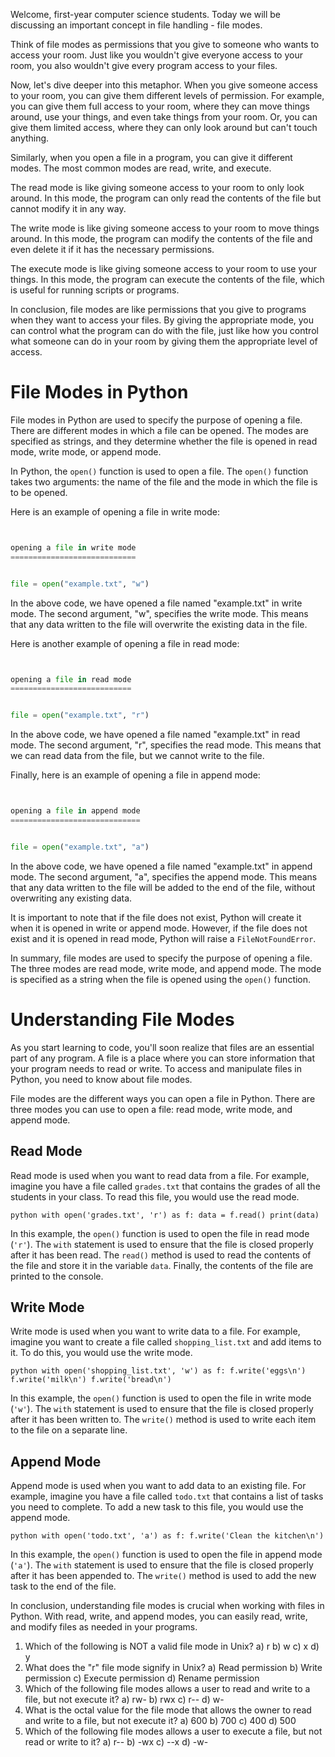 Welcome, first-year computer science students. Today we will be discussing an important concept in file handling - file modes.


Think of file modes as permissions that you give to someone who wants to access your room. Just like you wouldn't give everyone access to your room, you also wouldn't give every program access to your files.


Now, let's dive deeper into this metaphor. When you give someone access to your room, you can give them different levels of permission. For example, you can give them full access to your room, where they can move things around, use your things, and even take things from your room. Or, you can give them limited access, where they can only look around but can't touch anything.


Similarly, when you open a file in a program, you can give it different modes. The most common modes are read, write, and execute. 


The read mode is like giving someone access to your room to only look around. In this mode, the program can only read the contents of the file but cannot modify it in any way.


The write mode is like giving someone access to your room to move things around. In this mode, the program can modify the contents of the file and even delete it if it has the necessary permissions.


The execute mode is like giving someone access to your room to use your things. In this mode, the program can execute the contents of the file, which is useful for running scripts or programs.


In conclusion, file modes are like permissions that you give to programs when they want to access your files. By giving the appropriate mode, you can control what the program can do with the file, just like how you control what someone can do in your room by giving them the appropriate level of access.


File Modes in Python
====================


File modes in Python are used to specify the purpose of opening a file. There are different modes in which a file can be opened. The modes are specified as strings, and they determine whether the file is opened in read mode, write mode, or append mode.


In Python, the `open()` function is used to open a file. The `open()` function takes two arguments: the name of the file and the mode in which the file is to be opened. 


Here is an example of opening a file in write mode:


```python


opening a file in write mode
============================


file = open("example.txt", "w")
```


In the above code, we have opened a file named "example.txt" in write mode. The second argument, "w", specifies the write mode. This means that any data written to the file will overwrite the existing data in the file.


Here is another example of opening a file in read mode:


```python


opening a file in read mode
===========================


file = open("example.txt", "r")
```


In the above code, we have opened a file named "example.txt" in read mode. The second argument, "r", specifies the read mode. This means that we can read data from the file, but we cannot write to the file.


Finally, here is an example of opening a file in append mode:


```python


opening a file in append mode
=============================


file = open("example.txt", "a")
```


In the above code, we have opened a file named "example.txt" in append mode. The second argument, "a", specifies the append mode. This means that any data written to the file will be added to the end of the file, without overwriting any existing data.


It is important to note that if the file does not exist, Python will create it when it is opened in write or append mode. However, if the file does not exist and it is opened in read mode, Python will raise a `FileNotFoundError`.


In summary, file modes are used to specify the purpose of opening a file. The three modes are read mode, write mode, and append mode. The mode is specified as a string when the file is opened using the `open()` function.


Understanding File Modes
========================


As you start learning to code, you'll soon realize that files are an essential part of any program. A file is a place where you can store information that your program needs to read or write. To access and manipulate files in Python, you need to know about file modes.


File modes are the different ways you can open a file in Python. There are three modes you can use to open a file: read mode, write mode, and append mode.


Read Mode
---------


Read mode is used when you want to read data from a file. For example, imagine you have a file called `grades.txt` that contains the grades of all the students in your class. To read this file, you would use the read mode.


`python
with open('grades.txt', 'r') as f:
 data = f.read()
 print(data)`


In this example, the `open()` function is used to open the file in read mode (`'r'`). The `with` statement is used to ensure that the file is closed properly after it has been read. The `read()` method is used to read the contents of the file and store it in the variable `data`. Finally, the contents of the file are printed to the console.


Write Mode
----------


Write mode is used when you want to write data to a file. For example, imagine you want to create a file called `shopping_list.txt` and add items to it. To do this, you would use the write mode.


`python
with open('shopping_list.txt', 'w') as f:
 f.write('eggs\n')
 f.write('milk\n')
 f.write('bread\n')`


In this example, the `open()` function is used to open the file in write mode (`'w'`). The `with` statement is used to ensure that the file is closed properly after it has been written to. The `write()` method is used to write each item to the file on a separate line.


Append Mode
-----------


Append mode is used when you want to add data to an existing file. For example, imagine you have a file called `todo.txt` that contains a list of tasks you need to complete. To add a new task to this file, you would use the append mode.


`python
with open('todo.txt', 'a') as f:
 f.write('Clean the kitchen\n')`


In this example, the `open()` function is used to open the file in append mode (`'a'`). The `with` statement is used to ensure that the file is closed properly after it has been appended to. The `write()` method is used to add the new task to the end of the file.


In conclusion, understanding file modes is crucial when working with files in Python. With read, write, and append modes, you can easily read, write, and modify files as needed in your programs.


1. Which of the following is NOT a valid file mode in Unix?
a) r
b) w
c) x
d) y
2. What does the "r" file mode signify in Unix?
a) Read permission
b) Write permission
c) Execute permission
d) Rename permission
3. Which of the following file modes allows a user to read and write to a file, but not execute it?
a) rw-
b) rwx
c) r--
d) w-
4. What is the octal value for the file mode that allows the owner to read and write to a file, but not execute it?
a) 600
b) 700
c) 400
d) 500
5. Which of the following file modes allows a user to execute a file, but not read or write to it?
a) r--
b) -wx
c) --x
d) -w-


